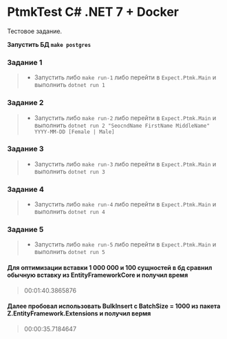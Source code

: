 # PtmkTest C# .NET 7 + Docker
Тестовое задание.

**Запустить БД ``make postgres``**

 ### Задание 1
> - Запустить либо ``make run-1`` либо перейти в ``Expect.Ptmk.Main`` и выполнить ``dotnet run 1``
 ### Задание 2
> - Запустить либо ``make run-2`` либо перейти в ``Expect.Ptmk.Main`` и выполнить ``dotnet run 2 "SeocndName FirstName MiddleName" YYYY-MM-DD [Female | Male]``
 ### Задание 3
> - Запустить либо ``make run-3`` либо перейти в ``Expect.Ptmk.Main`` и выполнить ``dotnet run 3``
 ### Задание 4
> - Запустить либо ``make run-4`` либо перейти в ``Expect.Ptmk.Main`` и выполнить ``dotnet run 4``
 ### Задание 5
> - Запустить либо ``make run-5`` либо перейти в ``Expect.Ptmk.Main`` и выполнить ``dotnet run 5``


#### Для оптимизации вставки 1 000 000 и 100 сущностей в бд сравнил обычную вставку из EntityFrameworkCore и получил время
> 00:01:40.3865876
#### Далее пробовал использовать BulkInsert с BatchSize = 1000 из пакета Z.EntityFramework.Extensions и получил вермя
> 00:00:35.7184647
